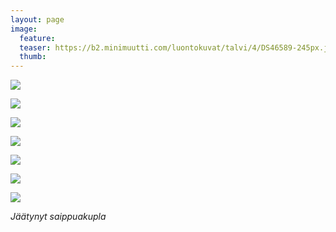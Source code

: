 ```yaml
---
layout: page
image:
  feature:
  teaser: https://b2.minimuutti.com/luontokuvat/talvi/4/DS46589-245px.jpg
  thumb:
---
```


![](https://b2.minimuutti.com/luontokuvat/talvi/4/DS46306-800px.jpg)

![](https://b2.minimuutti.com/luontokuvat/talvi/4/DS46357-800px.jpg)

![](https://b2.minimuutti.com/luontokuvat/talvi/4/DS46358-800px.jpg)

![](https://b2.minimuutti.com/luontokuvat/talvi/4/DS46366-800px.jpg)

![](https://b2.minimuutti.com/luontokuvat/talvi/4/DS46379-800px.jpg)

![](https://b2.minimuutti.com/luontokuvat/talvi/4/DS46589-800px.jpg)

![](https://b2.minimuutti.com/luontokuvat/talvi/4/DS46577-800px.jpg)

*Jäätynyt saippuakupla*
